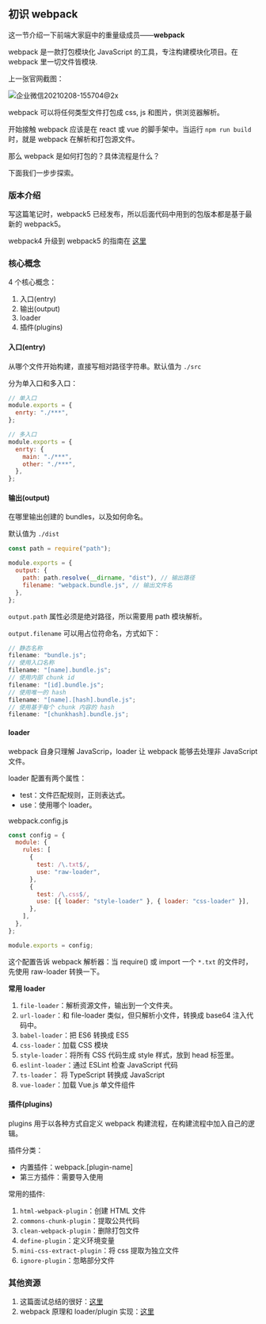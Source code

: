 ## 初识 webpack

这一节介绍一下前端大家庭中的重量级成员——**webpack**

webpack 是一款打包模块化 JavaScript 的工具，专注构建模块化项目。在 webpack 里一切文件皆模块.

上一张官网截图：

![企业微信20210208-155704@2x](/assets/20210208-155704@2x.png)

webpack 可以将任何类型文件打包成 css, js 和图片，供浏览器解析。

开始接触 webpack 应该是在 react 或 vue 的脚手架中。当运行 `npm run build` 时，就是 webpack 在解析和打包源文件。

那么 webpack 是如何打包的？具体流程是什么？

下面我们一步步探索。

### 版本介绍

写这篇笔记时，webpack5 已经发布，所以后面代码中用到的包版本都是基于最新的 webpack5。

webpack4 升级到 webpack5 的指南在 [这里](./webpack5升级.md)

### 核心概念

4 个核心概念：

1. 入口(entry)
2. 输出(output)
3. loader
4. 插件(plugins)

#### 入口(entry)

从哪个文件开始构建，直接写相对路径字符串。默认值为 `./src`

分为单入口和多入口：

```js
// 单入口
module.exports = {
  enrty: "./***",
};
```

```js
// 多入口
module.exports = {
  enrty: {
    main: "./***",
    other: "./***",
  },
};
```

#### 输出(output)

在哪里输出创建的 bundles，以及如何命名。

默认值为 `./dist`

```js
const path = require("path");

module.exports = {
  output: {
    path: path.resolve(__dirname, "dist"), // 输出路径
    filename: "webpack.bundle.js", // 输出文件名
  },
};
```

`output.path` 属性必须是绝对路径，所以需要用 path 模块解析。

`output.filename` 可以用占位符命名，方式如下：

```js
// 静态名称
filename: "bundle.js";
// 使用入口名称
filename: "[name].bundle.js";
// 使用内部 chunk id
filename: "[id].bundle.js";
// 使用唯一的 hash
filename: "[name].[hash].bundle.js";
// 使用基于每个 chunk 内容的 hash
filename: "[chunkhash].bundle.js";
```

#### loader

webpack 自身只理解 JavaScrip，loader 让 webpack 能够去处理非 JavaScript 文件。

loader 配置有两个属性：

- test：文件匹配规则，正则表达式。
- use：使用哪个 loader。

webpack.config.js

```js
const config = {
  module: {
    rules: [
      {
        test: /\.txt$/,
        use: "raw-loader",
      },
      {
        test: /\.css$/,
        use: [{ loader: "style-loader" }, { loader: "css-loader" }],
      },
    ],
  },
};

module.exports = config;
```

这个配置告诉 webpack 解析器：当 require() 或 import 一个 `*.txt` 的文件时，先使用 raw-loader 转换一下。

**常用 loader**

1. `file-loader`：解析资源文件，输出到一个文件夹。
2. `url-loader`：和 file-loader 类似，但只解析小文件，转换成 base64 注入代码中。
3. `babel-loader`：把 ES6 转换成 ES5
4. `css-loader`：加载 CSS 模块
5. `style-loader`：将所有 CSS 代码生成 style 样式，放到 head 标签里。
6. `eslint-loader`：通过 ESLint 检查 JavaScript 代码
7. `ts-loader`： 将 TypeScript 转换成 JavaScript
8. `vue-loader`：加载 Vue.js 单文件组件

#### 插件(plugins)

plugins 用于以各种方式自定义 webpack 构建流程，在构建流程中加入自己的逻辑。

插件分类：

- 内置插件：webpack.[plugin-name]
- 第三方插件：需要导入使用

常用的插件:

1. `html-webpack-plugin`：创建 HTML 文件
2. `commons-chunk-plugin`：提取公共代码
3. `clean-webpack-plugin`：删除打包文件
4. `define-plugin`：定义环境变量
5. `mini-css-extract-plugin`：将 css 提取为独立文件
6. `ignore-plugin`：忽略部分文件

### 其他资源

1. 这篇面试总结的很好：[这里](https://www.jianshu.com/p/216ed82a3e49)
2. webpack 原理和 loader/plugin 实现：[这里](https://juejin.cn/post/6844904146827476999)
